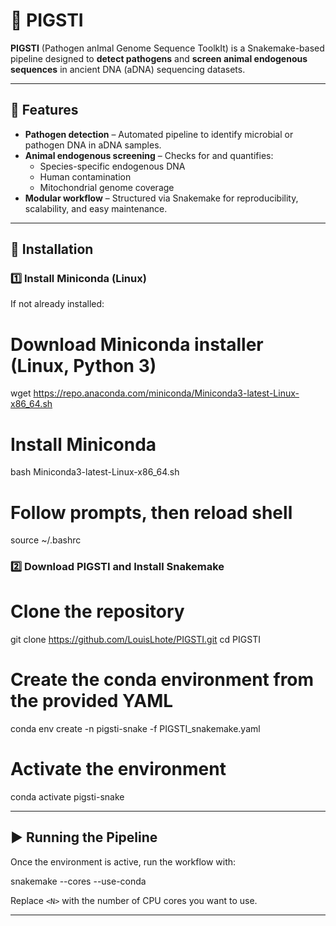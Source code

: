 # 🐖 PIGSTI

**PIGSTI** (Pathogen anImal Genome Sequence ToolkIt) is a Snakemake-based pipeline designed to **detect pathogens** and **screen animal endogenous sequences** in ancient DNA (aDNA) sequencing datasets.

---

## 🚀 Features

- **Pathogen detection** – Automated pipeline to identify microbial or pathogen DNA in aDNA samples.  
- **Animal endogenous screening** – Checks for and quantifies:
  - Species-specific endogenous DNA  
  - Human contamination  
  - Mitochondrial genome coverage  
- **Modular workflow** – Structured via Snakemake for reproducibility, scalability, and easy maintenance.

---

## 🔧 Installation

### 1️⃣ Install Miniconda (Linux)

If not already installed:

# Download Miniconda installer (Linux, Python 3)
wget https://repo.anaconda.com/miniconda/Miniconda3-latest-Linux-x86_64.sh

# Install Miniconda
bash Miniconda3-latest-Linux-x86_64.sh

# Follow prompts, then reload shell
source ~/.bashrc

### 2️⃣ Download PIGSTI and Install Snakemake

# Clone the repository
git clone https://github.com/LouisLhote/PIGSTI.git
cd PIGSTI

# Create the conda environment from the provided YAML
conda env create -n pigsti-snake -f PIGSTI_snakemake.yaml

# Activate the environment
conda activate pigsti-snake

---

## ▶️ Running the Pipeline

Once the environment is active, run the workflow with:

snakemake --cores <N> --use-conda

Replace `<N>` with the number of CPU cores you want to use.

---


